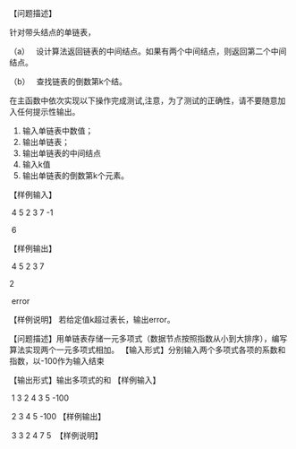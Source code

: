 【问题描述】

针对带头结点的单链表，

（a）   设计算法返回链表的中间结点。如果有两个中间结点，则返回第二个中间结点。

（b）   查找链表的倒数第k个结。

在主函数中依次实现以下操作完成测试,注意，为了测试的正确性，请不要随意加入任何提示性输出。

1. 输入单链表中数值；
2. 输出单链表；
3. 输出单链表的中间结点
4. 输入k值
5. 输出单链表的倒数第k个元素。

【样例输入】

 4 5 2 3 7 -1

 6

【样例输出】

 4 5 2 3 7

2

 error

【样例说明】
若给定值k超过表长，输出error。












【问题描述】用单链表存储一元多项式（数据节点按照指数从小到大排序），编写算法实现两个一元多项式相加。
【输入形式】分别输入两个多项式各项的系数和指数，以-100作为输入结束

【输出形式】输出多项式的和
【样例输入】

 1 3 2 4 3 5 -100

 2 3 4 5 -100
【样例输出】

 3 3 2 4 7 5 
【样例说明】

